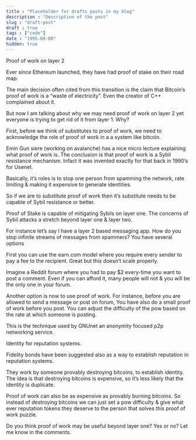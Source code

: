```yaml
---
title : "Placeholder for drafts posts in my blog"
description : "Description of the post"
slug : "draft-post"
draft : true
tags : ["code"]
date : "1995-08-08"
hidden: true
---
```


Proof of work on layer 2

Ever since Ethereum launched, they have had proof of stake on their road map.

The main decision often cited from this transition is the claim that Bitcoin’s proof of work is a “waste of electricity”.
Even the creator of C++ complained about it.

But now I am talking about why we may need proof of work on layer 2 yet everyone is trying to get rid of it from layer 1. Why?

First, before we think of substitutes to proof of work, we need to acknowledge the role of  proof of work in a a system like bitcoin.

Emin Gun siere (working on avalanche) has a nice micro lecture explaining what proof of work is. 
The conclusion is that proof of work is a Sybil resistance mechanism. Infact it was invented exactly for that back in 1990’s for Usenet.

Basically, it’s roles is to stop one person from spamming the network, rate limiting & making it expensive to generate identities.

So if we are to substitute proof of work then it’s substitute needs to be capable of Sybil resistance or better.

Proof of Stake is capable of  mitigating Sybils on layer one. 
The concerns of Sybil attacks a stretch beyond layer one & layer two.

For instance  let’s say I have a layer 2 based messaging app.  How do you stop infinite streams of messages from spammers?
You have several options 

First you can use the earn.com model where you require every sender to pay  a fee to the recipient. Great but this doesn’t scale properly.

Imagine a Reddit forum where you had to pay $2 every-time you want to post a comment. Even if you can afford it, many people will not & you will be the only one in your forum.

Another option is now to use proof of work. For instance, before you are   allowed to send a message or post on forum, You have also do a small proof of work before you post. 
You can adjust the difficulty of the pow based on the rate at which someone is posting.

This is the technique used by GNUnet an anonymity focused p2p networking service. 

Identity for reputation systems.

Fidelity bonds  have been suggested also as a way to establish reputation in reputation systems. 

They work by someone provably destroying bitcoins, to establish identity. The idea is that destroying bitcoins is expensive, so it’s less likely that the identity is duplicate.

Proof of work can also be as expensive as provably burning bitcoins.
So instead of destroying bitcoins we can just set a pow difficulty & give what ever reputation tokens they deserve to the person that solves this proof of work puzzle.

Do you think proof of work may be useful beyond layer one? Yes or no? Let me know in the comments.







